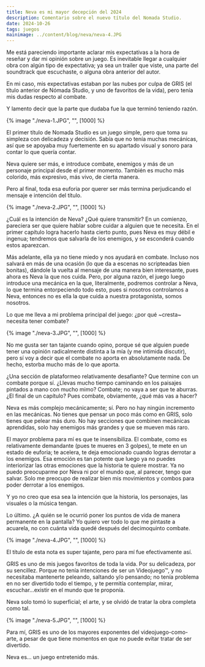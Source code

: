 ```yaml
---
title: Neva es mi mayor decepción del 2024
description: Comentario sobre el nuevo título del Nomada Studio.
date: 2024-10-26
tags: juegos
mainimage: ../content/blog/neva/neva-4.JPG
---
```


Me está pareciendo importante aclarar mis expectativas a la hora de reseñar y dar mi opinión sobre un juego. Es inevitable llegar a cualquier obra con algún tipo de expectativa; ya sea un trailer que viste, una parte del soundtrack que escuchaste, o alguna obra anterior del autor.

En mi caso, mis expectativas estaban por las nubes por culpa de GRIS (el título anterior de Nómada Studio, y uno de favoritos de la vida), pero tenía mis dudas respecto al combate.

Y lamento decir que la parte que dudaba fue la que terminó teniendo razón.

{% image "./neva-1.JPG", "", [1000] %}

El primer título de Nomada Studio es un juego simple, pero que toma su simpleza con delicadeza y decisión. Sabía que no tenía muchas mecánicas, así que se apoyaba muy fuertemente en su apartado visual y sonoro para contar lo que quería contar.

Neva quiere ser más, e introduce combate, enemigos y más de un personaje principal desde el primer momento. También es mucho más colorido, más expresivo, más vivo, de cierta manera.

Pero al final, toda esa euforia por querer ser más termina perjudicando el mensaje e intención del título.

{% image "./neva-2.JPG", "", [1000] %}

¿Cuál es la intención de Neva? ¿Qué quiere transmitir? En un comienzo, pareciera ser que quiere hablar sobre cuidar a alguien que te necesita. En el primer capítulo logra hacerlo hasta cierto punto, pues Neva es muy débil e ingenua; tendremos que salvarla de los enemigos, y se esconderá cuando estos aparezcan.

Más adelante, ella ya no tiene miedo y nos ayudará en combate. Incluso nos salvará en más de una ocasión (lo que da a escenas no scripteadas bien bonitas), dándole la vuelta al mensaje de una manera bien interesante, pues ahora es Neva la que nos cuida. Pero, por alguna razón, el juego luego introduce una mecánica en la que, literalmente, podremos controlar a Neva, lo que termina entorpeciendo todo esto, pues si nosotros controlamos a Neva, entonces no es ella la que cuida a nuestra protagonista, somos nosotros.

Lo que me lleva a mi problema principal del juego: ¿por qué ~cresta~ necesita tener combate?

{% image "./neva-3.JPG", "", [1000] %}

No me gusta ser tan tajante cuando opino, porque sé que alguien puede tener una opinión radicalmente distinta a la mía (y me intimida discutir), pero sí voy a decir que el combate no aporta en absolutamente nada. De hecho, estorba mucho más de lo que aporta.

¿Una sección de plataformeo relativamente desafiante? Que termine con un combate porque sí. ¿Llevas mucho tiempo caminando en los paisajes pintados a mano con mucho mimo? Combate; no vaya a ser que te aburras. ¿El final de un capítulo? Pues combate, obviamente, ¿qué más vas a hacer?

Neva es más complejo mecánicamente; sí. Pero no hay ningún incremento en las mecánicas. No tienes que pensar un poco más como en GRIS, solo tienes que pelear más duro. No hay secciones que combinen mecánicas aprendidas, solo hay enemigos más grandes y que se mueven más raro.

El mayor problema para mí es que te insensibiliza. El combate, como es relativamente demandante (pues te mueres en 3 golpes), te mete en un estado de euforia; te acelera, te deja emocionado cuando logras derrotar a los enemigos. Esa emoción es tan potente que luego ya no puedes interiorizar las otras emociones que la historia te quiere mostrar. Ya no puedo preocuparme por Neva ni por el mundo que, al parecer, tengo que salvar. Solo me preocupo de realizar bien mis movimientos y combos para poder derrotar a los enemigos.

Y yo no creo que esa sea la intención que la historia, los personajes, las visuales o la música tengan.

Lo último. ¿A quién se le ocurrió poner los puntos de vida de manera permanente en la pantalla? Yo quiero ver todo lo que me pintaste a acuarela, no con cuánta vida quedé después del decimoquinto combate.

{% image "./neva-4.JPG", "", [1000] %}

El título de esta nota es super tajante, pero para mí fue efectivamente así.

GRIS es uno de mis juegos favoritos de toda la vida. Por su delicadeza, por su sencillez. Porque no tenía intenciones de ser un Videojuego™, y no necesitaba mantenerte peleando, saltando y/o pensando; no tenía problema en no ser divertido todo el tiempo, y te permitía contemplar, mirar, escuchar…existir en el mundo que te proponía.

Neva solo tomó lo superficial; el arte, y se olvidó de tratar la obra completa como tal.

{% image "./neva-5.JPG", "", [1000] %}

Para mí, GRIS es uno de los mayores exponentes del videojuego-como-arte, a pesar de que tiene momentos en que no puede evitar tratar de ser divertido.

Neva es… un juego entretenido más.
